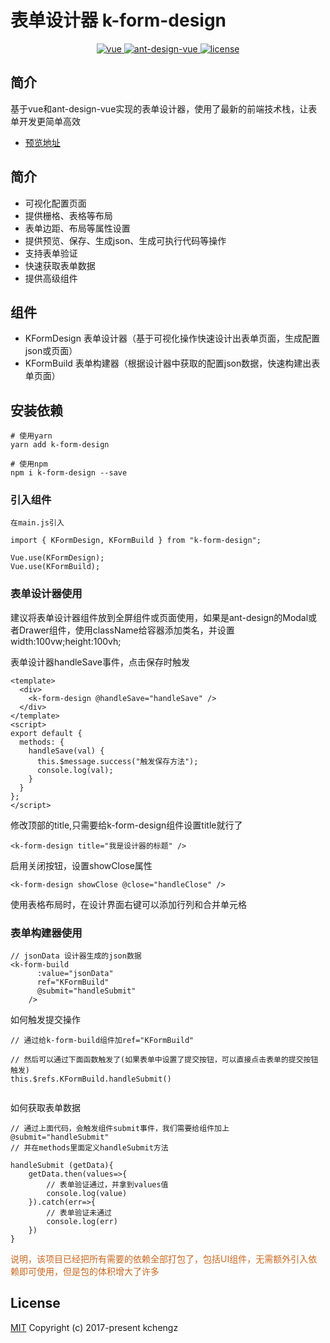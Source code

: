 


# 表单设计器 k-form-design

<p align="center">
  <a href="https://github.com/vuejs/vue">
    <img src="https://img.shields.io/badge/vue-2.6.10-brightgreen.svg" alt="vue">
  </a>
  <a href="https://github.com/vueComponent/ant-design-vue">
    <img src="https://img.shields.io/badge/Ant%20Design%20Vue-1.3.14-blue" alt="ant-design-vue">
  </a>
  <a href="https://github.com/Kchengz/k-form-design/blob/master/LICENSE">
    <img src="https://img.shields.io/github/license/mashape/apistatus.svg" alt="license">
  </a>
</p>

## 简介
基于vue和ant-design-vue实现的表单设计器，使用了最新的前端技术栈，让表单开发更简单高效
- [预览地址](http://cdn.kcz66.com/form-design.html)
<!-- - [开源地址](https://github.com/Kchengz/k-form-design) -->

## 简介
- 可视化配置页面
- 提供栅格、表格等布局
- 表单边距、布局等属性设置
- 提供预览、保存、生成json、生成可执行代码等操作
- 支持表单验证
- 快速获取表单数据
- 提供高级组件

## 组件
- KFormDesign 表单设计器（基于可视化操作快速设计出表单页面，生成配置json或页面）
- KFormBuild 表单构建器（根据设计器中获取的配置json数据，快速构建出表单页面）

## 安装依赖
``` 
# 使用yarn 
yarn add k-form-design

# 使用npm 
npm i k-form-design --save
```

### 引入组件
``` 
在main.js引入

import { KFormDesign, KFormBuild } from "k-form-design";

Vue.use(KFormDesign);
Vue.use(KFormBuild);
```

### 表单设计器使用
建议将表单设计器组件放到全屏组件或页面使用，如果是ant-design的Modal或者Drawer组件，使用className给容器添加类名，并设置width:100vw;height:100vh;

表单设计器handleSave事件，点击保存时触发

``` 
<template>
  <div>
    <k-form-design @handleSave="handleSave" />
  </div>
</template>
<script>
export default {
  methods: {
    handleSave(val) {
      this.$message.success("触发保存方法");
      console.log(val);
    }
  }
};
</script>
```

修改顶部的title,只需要给k-form-design组件设置title就行了
```
<k-form-design title="我是设计器的标题" />
```

启用关闭按钮，设置showClose属性
```
<k-form-design showClose @close="handleClose" />

```

使用表格布局时，在设计界面右键可以添加行列和合并单元格

### 表单构建器使用
``` 
// jsonData 设计器生成的json数据
<k-form-build
      :value="jsonData"
      ref="KFormBuild"
      @submit="handleSubmit"
    />
```
如何触发提交操作
```
// 通过给k-form-build组件加ref="KFormBuild"

// 然后可以通过下面函数触发了(如果表单中设置了提交按钮，可以直接点击表单的提交按钮触发)
this.$refs.KFormBuild.handleSubmit()


```
如何获取表单数据
```
// 通过上面代码，会触发组件submit事件，我们需要给组件加上@submit="handleSubmit"
// 并在methods里面定义handleSubmit方法

handleSubmit (getData){
	getData.then(values=>{
		// 表单验证通过，并拿到values值
		console.log(value)
	}).catch(err=>{
		// 表单验证未通过
		console.log(err)
	})
}
```

<p style="color:#ca6820;">
说明，该项目已经把所有需要的依赖全部打包了，包括UI组件，无需额外引入依赖即可使用，但是包的体积增大了许多
</p>	


<!-- 
![1.jpg](https://i.loli.net/2019/09/29/X2h9Kji5HpC6ZdB.png)
![2.jpg](https://i.loli.net/2019/09/29/OzBGS6F2ZmflMCw.png)
![3.jpg](https://i.loli.net/2019/09/29/oYOjwT3qUr2SMmA.png)
![4.jpg](https://i.loli.net/2019/09/29/JtCDZELxe3r5ARl.png)
![5.jpg](https://i.loli.net/2019/09/29/NTGmdoDPXvqHJMe.png) -->
<!-- ## 支持
如果你发现了新的bug或者有新的feature request，请新建一个issue -->

License
---
[MIT](https://github.com/Kchengz/k-form-design/blob/master/LICENSE)
Copyright (c) 2017-present kchengz
